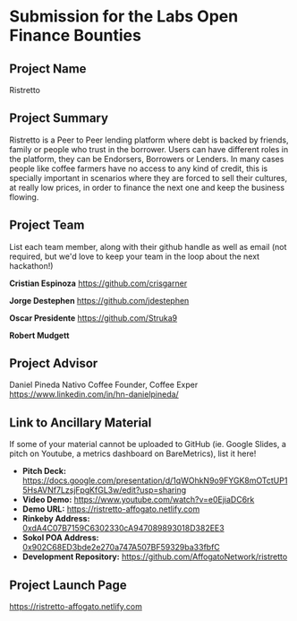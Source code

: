 # Submission for the Labs Open Finance Bounties

## Project Name
Ristretto

## Project Summary
Ristretto is a Peer to Peer lending platform where debt is backed by friends, family or people who trust in the borrower. Users can have different roles in the platform, they can be Endorsers, Borrowers or Lenders. In many cases people like coffee farmers have no access to any kind of credit, this is specially important in scenarios where they are forced to sell their cultures, at really low prices, in order to finance the next one and keep the business flowing.

## Project Team
List each team member, along with their github handle as well as email (not required, but we'd love to keep your team in the loop about the next hackathon!)

**Cristian Espinoza**
https://github.com/crisgarner

**Jorge Destephen**
https://github.com/jdestephen

**Oscar Presidente**
https://github.com/Struka9

**Robert Mudgett**


## Project Advisor
Daniel Pineda
Nativo Coffee Founder, Coffee Exper
https://www.linkedin.com/in/hn-danielpineda/

## Link to Ancillary Material
If some of your material cannot be uploaded to GitHub (ie. Google Slides, a pitch on Youtube, a metrics dashboard on BareMetrics), list it here!

- **Pitch Deck:** https://docs.google.com/presentation/d/1qWOhkN9o9FYGK8mOTctUP15HsAVNf7LzsjFpgKfGL3w/edit?usp=sharing
- **Video Demo:** https://www.youtube.com/watch?v=e0EjiaDC6rk
- **Demo URL:** https://ristretto-affogato.netlify.com
- **Rinkeby Address:** [0xdA4C07B7159C6302330cA947089893018D382EE3](https://rinkeby.etherscan.io/address/0xda4c07b7159c6302330ca947089893018d382ee3)
- **Sokol POA Address:** [0x902C68ED3bde2e270a747A507BF59329ba33fbfC](https://blockscout.com/poa/sokol/address/0x902c68ed3bde2e270a747a507bf59329ba33fbfc/transactions)
- **Development Repository:** https://github.com/AffogatoNetwork/ristretto

## Project Launch Page
https://ristretto-affogato.netlify.com

